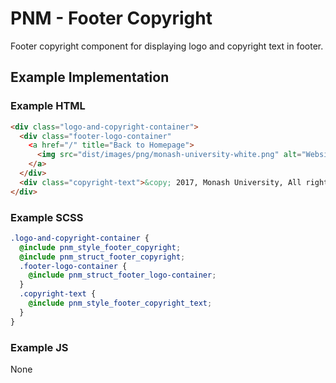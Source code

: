 # PNM - Footer Copyright

Footer copyright component for displaying logo and copyright text in footer.

## Example Implementation

### Example HTML
```html
<div class="logo-and-copyright-container">
  <div class="footer-logo-container"
    <a href="/" title="Back to Homepage">
      <img src="dist/images/png/monash-university-white.png" alt="Website name">
    </a>
  </div>
  <div class="copyright-text">&copy; 2017, Monash University, All rights reserved.</div>
</div>
```

### Example SCSS
```scss
.logo-and-copyright-container {
  @include pnm_style_footer_copyright;
  @include pnm_struct_footer_copyright;
  .footer-logo-container {
    @include pnm_struct_footer_logo-container;
  }
  .copyright-text {
    @include pnm_style_footer_copyright_text;
  }
}
```

### Example JS
None

